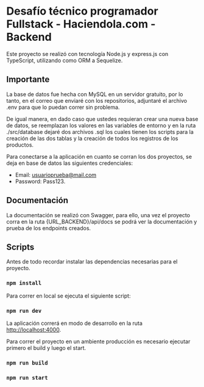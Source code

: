 # Desafío técnico programador Fullstack - Haciendola.com - Backend

Este proyecto se realizó con tecnología Node.js y express.js con TypeScript, utilizando como ORM a Sequelize.

## Importante

La base de datos fue hecha con MySQL en un servidor gratuito, por lo tanto, en el correo que enviaré con los 
repositorios, adjuntaré el archivo .env para que lo puedan correr sin problema.

De igual manera, en dado caso que ustedes requieran crear una nueva base de datos, se reemplazan los valores en las 
variables de entorno y en la ruta ./src/database dejaré dos archivos .sql los cuales tienen los scripts para 
la creación de las dos tablas y la creación de todos los registros de los productos.

Para conectarse a la aplicación en cuanto se corran los dos proyectos, se deja en base de datos las siguientes
credenciales:

- Email: usuarioprueba@mail.com
- Password: Pass123.

## Documentación

La documentación se realizó con Swagger, para ello, una vez el proyecto corra en la ruta {URL_BACKEND}/api/docs
se podrá ver la documentación y prueba de los endpoints creados. 


## Scripts

Antes de todo recordar instalar las dependencias necesarias para el proyecto.

### `npm install`

Para correr en local se ejecuta el siguiente script:

### `npm run dev`

La aplicación correrá en modo de desarrollo
en la ruta [http://localhost:4000](http://localhost:4000).

Para correr el proyecto en un ambiente producción es necesario ejecutar primero el build y luego el start.

### `npm run build`
### `npm run start`
